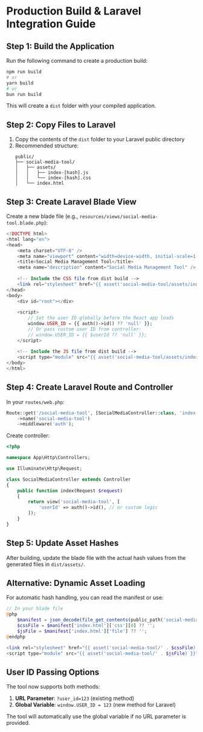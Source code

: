 
# Production Build & Laravel Integration Guide

## Step 1: Build the Application
Run the following command to create a production build:
```bash
npm run build
# or
yarn build
# or 
bun run build
```

This will create a `dist` folder with your compiled application.

## Step 2: Copy Files to Laravel
1. Copy the contents of the `dist` folder to your Laravel public directory
2. Recommended structure:
   ```
   public/
   ├── social-media-tool/
   │   ├── assets/
   │   │   ├── index-[hash].js
   │   │   └── index-[hash].css
   │   └── index.html
   ```

## Step 3: Create Laravel Blade View
Create a new blade file (e.g., `resources/views/social-media-tool.blade.php`):

```php
<!DOCTYPE html>
<html lang="en">
<head>
    <meta charset="UTF-8" />
    <meta name="viewport" content="width=device-width, initial-scale=1.0" />
    <title>Social Media Management Tool</title>
    <meta name="description" content="Social Media Management Tool" />
    
    <!-- Include the CSS file from dist build -->
    <link rel="stylesheet" href="{{ asset('social-media-tool/assets/index-[HASH].css') }}">
</head>
<body>
    <div id="root"></div>
    
    <script>
        // Set the user ID globally before the React app loads
        window.USER_ID = {{ auth()->id() ?? 'null' }};
        // Or pass custom user ID from controller:
        // window.USER_ID = {{ $userId ?? 'null' }};
    </script>
    
    <!-- Include the JS file from dist build -->
    <script type="module" src="{{ asset('social-media-tool/assets/index-[HASH].js') }}"></script>
</body>
</html>
```

## Step 4: Create Laravel Route and Controller
In your `routes/web.php`:
```php
Route::get('/social-media-tool', [SocialMediaController::class, 'index'])
    ->name('social-media-tool')
    ->middleware('auth');
```

Create controller:
```php
<?php

namespace App\Http\Controllers;

use Illuminate\Http\Request;

class SocialMediaController extends Controller
{
    public function index(Request $request)
    {
        return view('social-media-tool', [
            'userId' => auth()->id(), // or custom logic
        ]);
    }
}
```

## Step 5: Update Asset Hashes
After building, update the blade file with the actual hash values from the generated files in `dist/assets/`.

## Alternative: Dynamic Asset Loading
For automatic hash handling, you can read the manifest or use:
```php
// In your blade file
@php
    $manifest = json_decode(file_get_contents(public_path('social-media-tool/.vite/manifest.json')), true);
    $cssFile = $manifest['index.html']['css'][0] ?? '';
    $jsFile = $manifest['index.html']['file'] ?? '';
@endphp

<link rel="stylesheet" href="{{ asset('social-media-tool/' . $cssFile) }}">
<script type="module" src="{{ asset('social-media-tool/' . $jsFile) }}"></script>
```

## User ID Passing Options
The tool now supports both methods:
1. **URL Parameter**: `?user_id=123` (existing method)
2. **Global Variable**: `window.USER_ID = 123` (new method for Laravel)

The tool will automatically use the global variable if no URL parameter is provided.
